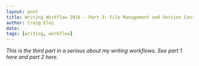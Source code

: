 ```yaml
---  
layout: post 
title: Writing Workflow 2016 - Part 3: File Management and Version Control
author: Craig Eley 
date: 
tags: [writing, workflow]
---
```

*This is the third part in a serious about my writing workflows. See part 1 here and part 2 here.*





